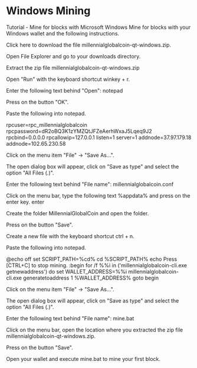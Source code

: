 # Windows Mining

Tutorial - Mine for blocks with Microsoft Windows
Mine for blocks with your Windows wallet and the following instructions.

Click here to download the file millennialglobalcoin-qt-windows.zip.

Open File Explorer and go to your downloads directory.

Extract the zip file millennialglobalcoin-qt-windows.zip

Open "Run" with the keyboard shortcut winkey + r.

Enter the following text behind "Open": notepad

Press on the button "OK".

Paste the following into notepad.

rpcuser=rpc_millennialglobalcoin
rpcpassword=dR2oBQ3K1zYMZQtJFZeAerhWxaJ5Lqeq9J2
rpcbind=0.0.0.0
rpcallowip=127.0.0.1
listen=1
server=1
addnode=37.97.179.18
addnode=102.65.230.58

Click on the menu item "File" -> "Save As...".

The open dialog box will appear, click on "Save as type" and select the option "All Files (*.*)".

Enter the following text behind "File name": millennialglobalcoin.conf

Click on the menu bar, type the following text %appdata% and press on the enter key. enter

Create the folder MillennialGlobalCoin and open the folder.

Press on the button "Save".

Create a new file with the keyboard shortcut ctrl + n.

Paste the following into notepad.

@echo off
set SCRIPT_PATH=%cd%
cd %SCRIPT_PATH%
echo Press [CTRL+C] to stop mining.
:begin
 for /f %%i in ('millennialglobalcoin-cli.exe getnewaddress') do set WALLET_ADDRESS=%%i
 millennialglobalcoin-cli.exe generatetoaddress 1 %WALLET_ADDRESS%
goto begin

Click on the menu item "File" -> "Save As...".

The open dialog box will appear, click on "Save as type" and select the option "All Files (*.*)".

Enter the following text behind "File name": mine.bat

Click on the menu bar, open the location where you extracted the zip file millennialglobalcoin-qt-windows.zip.

Press on the button "Save".

Open your wallet and execute mine.bat to mine your first block.
